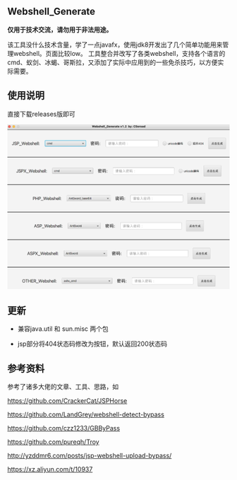 ## Webshell_Generate
**仅用于技术交流，请勿用于非法用途。**

该工具没什么技术含量，学了一点javafx，使用jdk8开发出了几个简单功能用来管理webshell。页面比较low。
工具整合并改写了各类webshell，支持各个语言的cmd、蚁剑、冰蝎、哥斯拉，又添加了实际中应用到的一些免杀技巧，以方便实际需要。

## 使用说明
直接下载releases版即可

![image-20220519102709278](images/Snipaste_2023-02-14_10-20-38.jpg)



## 更新

- 兼容java.util 和 sun.misc 两个包

- jsp部分将404状态码修改为按钮，默认返回200状态码
## 参考资料

参考了诸多大佬的文章、工具、思路，如

https://github.com/CrackerCat/JSPHorse

https://github.com/LandGrey/webshell-detect-bypass

https://github.com/czz1233/GBByPass

https://github.com/pureqh/Troy

http://yzddmr6.com/posts/jsp-webshell-upload-bypass/

https://xz.aliyun.com/t/10937
